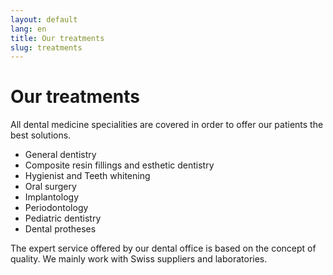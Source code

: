 ```yaml
---
layout: default
lang: en
title: Our treatments
slug: treatments
---
```


# Our treatments

All dental medicine specialities are covered in order to offer our patients the best solutions.

 * General dentistry
 * Composite resin fillings and esthetic dentistry
 * Hygienist and Teeth whitening
 * Oral surgery
 * Implantology
 * Periodontology
 * Pediatric dentistry
 * Dental protheses

The expert service offered by our dental office is based on the concept of quality. We mainly work with Swiss suppliers and laboratories.
